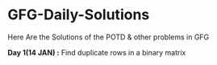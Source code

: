 # GFG-Daily-Solutions
Here Are the Solutions of the POTD &amp; other problems in GFG

**Day 1(14 JAN) :**
Find duplicate rows in a binary matrix
